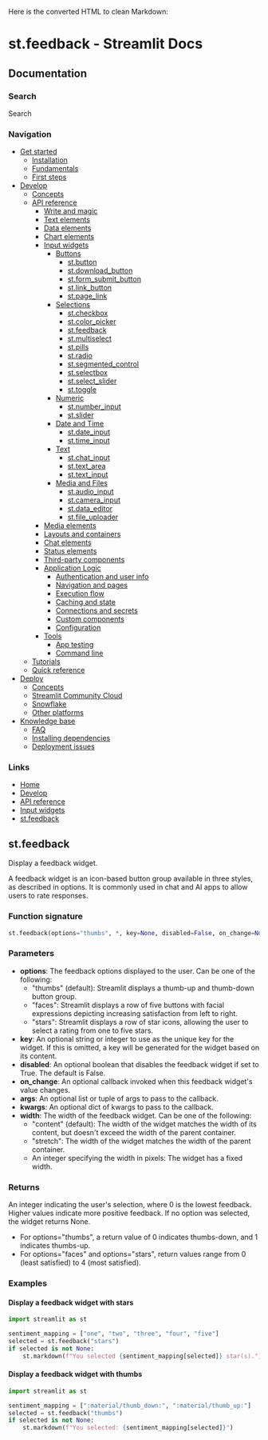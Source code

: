 Here is the converted HTML to clean Markdown:

# st.feedback - Streamlit Docs
## Documentation

### Search
Search

### Navigation
* [Get started](/get-started)
	+ [Installation](/get-started/installation)
	+ [Fundamentals](/get-started/fundamentals)
	+ [First steps](/get-started/tutorials)
* [Develop](/develop)
	+ [Concepts](/develop/concepts)
	+ [API reference](/develop/api-reference)
		- [Write and magic](/develop/api-reference/write-magic)
		- [Text elements](/develop/api-reference/text)
		- [Data elements](/develop/api-reference/data)
		- [Chart elements](/develop/api-reference/charts)
		- [Input widgets](/develop/api-reference/widgets)
			- [Buttons](#)
				- [st.button](/develop/api-reference/widgets/st.button)
				- [st.download_button](/develop/api-reference/widgets/st.download_button)
				- [st.form_submit_button](/develop/api-reference/execution-flow/st.form_submit_button)
				- [st.link_button](/develop/api-reference/widgets/st.link_button)
				- [st.page_link](/develop/api-reference/widgets/st.page_link)
			- [Selections](#)
				- [st.checkbox](/develop/api-reference/widgets/st.checkbox)
				- [st.color_picker](/develop/api-reference/widgets/st.color_picker)
				- [st.feedback](/develop/api-reference/widgets/st.feedback)
				- [st.multiselect](/develop/api-reference/widgets/st.multiselect)
				- [st.pills](/develop/api-reference/widgets/st.pills)
				- [st.radio](/develop/api-reference/widgets/st.radio)
				- [st.segmented_control](/develop/api-reference/widgets/st.segmented_control)
				- [st.selectbox](/develop/api-reference/widgets/st.selectbox)
				- [st.select_slider](/develop/api-reference/widgets/st.select_slider)
				- [st.toggle](/develop/api-reference/widgets/st.toggle)
			- [Numeric](#)
				- [st.number_input](/develop/api-reference/widgets/st.number_input)
				- [st.slider](/develop/api-reference/widgets/st.slider)
			- [Date and Time](#)
				- [st.date_input](/develop/api-reference/widgets/st.date_input)
				- [st.time_input](/develop/api-reference/widgets/st.time_input)
			- [Text](#)
				- [st.chat_input](/develop/api-reference/chat/st.chat_input)
				- [st.text_area](/develop/api-reference/widgets/st.text_area)
				- [st.text_input](/develop/api-reference/widgets/st.text_input)
			- [Media and Files](#)
				- [st.audio_input](/develop/api-reference/widgets/st.audio_input)
				- [st.camera_input](/develop/api-reference/widgets/st.camera_input)
				- [st.data_editor](/develop/api-reference/data/st.data_editor)
				- [st.file_uploader](/develop/api-reference/widgets/st.file_uploader)
		- [Media elements](/develop/api-reference/media)
		- [Layouts and containers](/develop/api-reference/layout)
		- [Chat elements](/develop/api-reference/chat)
		- [Status elements](/develop/api-reference/status)
		- [Third-party components](https://streamlit.io/components)
		- [Application Logic](#)
			- [Authentication and user info](/develop/api-reference/user)
			- [Navigation and pages](/develop/api-reference/navigation)
			- [Execution flow](/develop/api-reference/execution-flow)
			- [Caching and state](/develop/api-reference/caching-and-state)
			- [Connections and secrets](/develop/api-reference/connections)
			- [Custom components](/develop/api-reference/custom-components)
			- [Configuration](/develop/api-reference/configuration)
		- [Tools](#)
			- [App testing](/develop/api-reference/app-testing)
			- [Command line](/develop/api-reference/cli)
	+ [Tutorials](/develop/tutorials)
	+ [Quick reference](/develop/quick-reference)
* [Deploy](/deploy)
	+ [Concepts](/deploy/concepts)
	+ [Streamlit Community Cloud](/deploy/streamlit-community-cloud)
	+ [Snowflake](/deploy/snowflake)
	+ [Other platforms](/deploy/tutorials)
* [Knowledge base](/knowledge-base)
	+ [FAQ](/knowledge-base/using-streamlit)
	+ [Installing dependencies](/knowledge-base/dependencies)
	+ [Deployment issues](/knowledge-base/deploy)

### Links
* [Home](/)
* [Develop](/develop)
* [API reference](/develop/api-reference)
* [Input widgets](/develop/api-reference/widgets)
* [st.feedback](/develop/api-reference/widgets/st.feedback)

## st.feedback
Display a feedback widget.

A feedback widget is an icon-based button group available in three styles, as described in options. It is commonly used in chat and AI apps to allow users to rate responses.

### Function signature
```python
st.feedback(options="thumbs", *, key=None, disabled=False, on_change=None, args=None, kwargs=None, width="content")
```
### Parameters

* **options**: The feedback options displayed to the user. Can be one of the following:
	+ "thumbs" (default): Streamlit displays a thumb-up and thumb-down button group.
	+ "faces": Streamlit displays a row of five buttons with facial expressions depicting increasing satisfaction from left to right.
	+ "stars": Streamlit displays a row of star icons, allowing the user to select a rating from one to five stars.
* **key**: An optional string or integer to use as the unique key for the widget. If this is omitted, a key will be generated for the widget based on its content.
* **disabled**: An optional boolean that disables the feedback widget if set to True. The default is False.
* **on_change**: An optional callback invoked when this feedback widget's value changes.
* **args**: An optional list or tuple of args to pass to the callback.
* **kwargs**: An optional dict of kwargs to pass to the callback.
* **width**: The width of the feedback widget. Can be one of the following:
	+ "content" (default): The width of the widget matches the width of its content, but doesn't exceed the width of the parent container.
	+ "stretch": The width of the widget matches the width of the parent container.
	+ An integer specifying the width in pixels: The widget has a fixed width.

### Returns
An integer indicating the user's selection, where 0 is the lowest feedback. Higher values indicate more positive feedback. If no option was selected, the widget returns None.

* For options="thumbs", a return value of 0 indicates thumbs-down, and 1 indicates thumbs-up.
* For options="faces" and options="stars", return values range from 0 (least satisfied) to 4 (most satisfied).

### Examples

#### Display a feedback widget with stars
```python
import streamlit as st

sentiment_mapping = ["one", "two", "three", "four", "five"]
selected = st.feedback("stars")
if selected is not None:
    st.markdown(f"You selected {sentiment_mapping[selected]} star(s).")
```

#### Display a feedback widget with thumbs
```python
import streamlit as st

sentiment_mapping = [":material/thumb_down:", ":material/thumb_up:"]
selected = st.feedback("thumbs")
if selected is not None:
    st.markdown(f"You selected: {sentiment_mapping[selected]}")
```